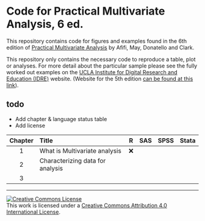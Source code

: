 # Code for Practical Multivariate Analysis, 6 ed.

This repository contains code for figures and examples found in the 6th edition of [Practical Multivariate Analysis](http://www.crcpress.com/product/isbn/9781138702226) by Afifi, May, Donatello and Clark. 


This repository only contains the necessary code to reproduce a table, plot or analyses. For more detail about the particular sample please see the fully worked out examples on the [UCLA Institute for Digital Research and Education (IDRE)](https://stats.idre.ucla.edu/other/examples/pma6/) website.
(Website for the 5th edition [can be found at this link](https://stats.idre.ucla.edu/other/examples/pma5/)).


## todo
* Add chapter & language status table
* Add license


| Chapter   | Title                              | R | SAS | SPSS | Stata |
|:---------:|:-----------------------------------|---|-----|------|-------|
|    1      | What is Multivariate analysis      | :x:   |     |      |       |
|    2      | Characterizing data for analysis      |   |     |      |       |
|    3      |       |   |     |      |       |




---

<a rel="license" href="http://creativecommons.org/licenses/by/4.0/"><img alt="Creative Commons License" style="border-width:0" src="https://i.creativecommons.org/l/by/4.0/88x31.png" /></a><br />This work is licensed under a <a rel="license" href="http://creativecommons.org/licenses/by/4.0/">Creative Commons Attribution 4.0 International License</a>.